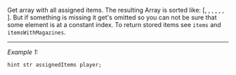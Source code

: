Get array with all assigned items. The resulting Array is sorted like: [<Map>, <Compass>, <Watch>, <Radio>, <GPS>, <NVG>, <Binoculars>]. But if something is missing it get's omitted so you can not be sure that some element is at a constant index. To return stored items see `items` and `itemsWithMagazines`.


---
*Example 1:*
```sqf
hint str assignedItems player;
```